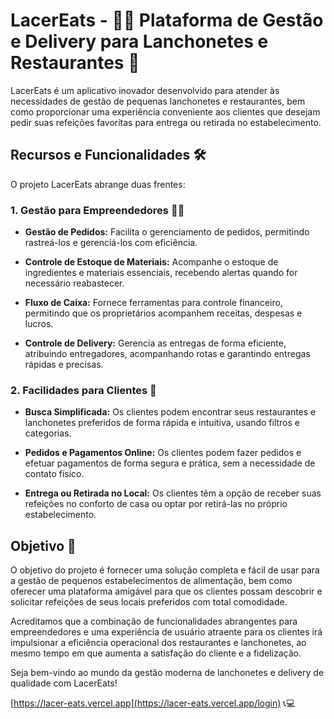 # LacerEats - 🍔🍕 Plataforma de Gestão e Delivery para Lanchonetes e Restaurantes 🚀

LacerEats é um aplicativo inovador desenvolvido para atender às necessidades de gestão de pequenas lanchonetes e restaurantes, bem como proporcionar uma experiência conveniente aos clientes que desejam pedir suas refeições favoritas para entrega ou retirada no estabelecimento.

## Recursos e Funcionalidades 🛠️

O projeto LacerEats abrange duas frentes:

### 1. Gestão para Empreendedores 👩‍💼

- **Gestão de Pedidos:** Facilita o gerenciamento de pedidos, permitindo rastreá-los e gerenciá-los com eficiência.

- **Controle de Estoque de Materiais:** Acompanhe o estoque de ingredientes e materiais essenciais, recebendo alertas quando for necessário reabastecer.

- **Fluxo de Caixa:** Fornece ferramentas para controle financeiro, permitindo que os proprietários acompanhem receitas, despesas e lucros.

- **Controle de Delivery:** Gerencia as entregas de forma eficiente, atribuindo entregadores, acompanhando rotas e garantindo entregas rápidas e precisas.

### 2. Facilidades para Clientes 🙌

- **Busca Simplificada:** Os clientes podem encontrar seus restaurantes e lanchonetes preferidos de forma rápida e intuitiva, usando filtros e categorias.

- **Pedidos e Pagamentos Online:** Os clientes podem fazer pedidos e efetuar pagamentos de forma segura e prática, sem a necessidade de contato físico.

- **Entrega ou Retirada no Local:** Os clientes têm a opção de receber suas refeições no conforto de casa ou optar por retirá-las no próprio estabelecimento.

## Objetivo 🎯

O objetivo do projeto é fornecer uma solução completa e fácil de usar para a gestão de pequenos estabelecimentos de alimentação, bem como oferecer uma plataforma amigável para que os clientes possam descobrir e solicitar refeições de seus locais preferidos com total comodidade.

Acreditamos que a combinação de funcionalidades abrangentes para empreendedores e uma experiência de usuário atraente para os clientes irá impulsionar a eficiência operacional dos restaurantes e lanchonetes, ao mesmo tempo em que aumenta a satisfação do cliente e a fidelização.

Seja bem-vindo ao mundo da gestão moderna de lanchonetes e delivery de qualidade com LacerEats!

[https://lacer-eats.vercel.app](https://lacer-eats.vercel.app/login) 📞💻
